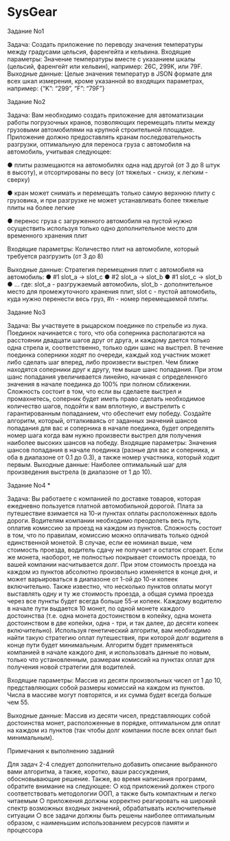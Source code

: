 # SysGear
Задание No1

Задача:
Создать приложение по переводу значения температуры между градусами цельсия,
фаренгейта и кельвина.
Входящие параметры:
Значение температуры вместе с указанием шкалы (цельсий, фаренгейт или кельвин),
например: 26С, 299K, или 79F.
Выходные данные:
Целые значения температур в JSON формате для всех шкал измерения, кроме указанной
во входящих параметрах, например: {“K”: “299”, “F”: “79F”}

Задание No2

Задача:
Вам необходимо создать приложение для автоматизации работы погрузочных кранов,
позволяющих перемещать плиты между грузовыми автомобилями на крупной
строительной площадке.
Приложение должно предоставлять кранам последовательность разгрузки, оптимальную
для переноса груза с автомобиля на автомобиль, учитывая следующее:

● плиты размещаются на автомобилях одна над другой (от 3 до 8 штук в высоту), и
отсортированы по весу (от тяжелых - снизу, к легким - сверху)

● кран может снимать и перемещать только самую верхнюю плиту с грузовика, и при
разгрузке не может устанавливать более тяжелые плиты на более легкие

● перенос груза с загруженного автомобиля на пустой нужно осуществить используя
только одно дополнительное место для временного хранения плит

Входящие параметры:
Количество плит на автомобиле, который требуется разгрузить (от 3 до 8)

Выходные данные:
Стратегия перемещения плит с автомобиля на автомобиль:
● #1 slot_a -> slot_c
● #2 slot_a -> slot_b
● #1 slot_c -> slot_b
● ...
где: slot_a - разгружаемый автомобиль, slot_b - дополнительное место для
промежуточного хранения плит, slot c - пустой автомобиль, куда нужно перенести весь
груз, #n - номер перемещаемой плиты.

Задание No3

Задача:
Вы участвуете в рыцарском поединке по стрельбе из лука. Поединок начинается с того,
что оба соперника располагаются на расстоянии двадцати шагов друг от друга, и каждому
дается только одна стрела и, соответственно, только один шанс на выстрел. В течение
поединка соперники ходят по очереди, каждый ход участник может либо сделать шаг
вперед, либо произвести выстрел. Чем ближе находятся соперники друг к другу, тем
выше шанс попадания. При этом шанс попадания увеличивается линейно, начиная с
определенного значения в начале поединка до 100% при полном сближении.
Сложность состоит в том, что если вы сделаете выстрел и промахнетесь, соперник будет
иметь право сделать необходимое количество шагов, подойти к вам вплотную, и
выстрелить с гарантированным попаданием, что обеспечит ему победу.
Создайте алгоритм, который, отталкиваясь от заданных значений шансов попадания для
вас и соперника в начале поединка, будет определять номер шага когда вам нужно
произвести выстрел для получения наиболее высоких шансов на победу.
Входящие параметры:
Значения шансов попадания в начале поединка (разные для вас и соперника, и оба в
диапазоне от 0.1 до 0.3), а также номер участника, который ходит первым.
Выходные данные:
Наиболее оптимальный шаг для произведения выстрела (в диапазоне от 1 до 10).

Задание No4 *

Задача:
Вы работаете с компанией по доставке товаров, которая ежедневно пользуется платной
автомобильной дорогой. Плата за путешествие взимается на 10-и пунктах оплаты
расположенных вдоль дороги. Водителям компании необходимо преодолеть весь путь,
оплатив комиссию за проезд на каждом из пунктов.
Сложность состоит в том, что по правилам, комиссию можно оплачивать только одной
единственной монетой. В случае, если ее номинал выше, чем стоимость проезда,
водитель сдачу не получает и остаток сгорает. Если же монета, наоборот, не полностью
покрывает стоимость проезда, то вашей компании насчитывается долг. При этом
стоимость проезда на каждом из пунктов абсолютно произвольно изменяется в конце дня,
и может варьироваться в диапазоне от 1-ой до 10-и копеек включительно. Также
известно, что несколько пунктов оплаты могут выставлять одну и ту же стоимость
проезда, а общая сумма проезда через все пункты будет всегда больше 55-и копеек.
Каждому водителю в начале пути выдается 10 монет, по одной монете каждого
достоинства (т.е. одна монета достоинством в копейку, одна монета достоинством в две
копейки, одна - три, и так далее, до десяти копеек включительно). Используя генетический
алгоритм, вам необходимо найти такую стратегию оплат путешествия, при которой долг
водителя в конце пути будет минимальным. Алгоритм будет применяться компанией в
начале каждого дня, и использовать данные по новым, только что установленным,
размерам комиссий на пунктах оплат для получения новой стратегии для водителей.

Входящие параметры:
Массив из десяти произвольных чисел от 1 до 10, представляющих собой размеры
комиссий на каждом из пунктов. Числа в массиве могут повторятся, и их сумма будет
всегда больше чем 55.

Выходные данные:
Массив из десяти чисел, представляющих собой достоинства монет, расположенные в
порядке, оптимальном для оплат на каждом из пунктов (так чтобы долг компании после
всех оплат был минимальным).

Примечания к выполнению заданий

Для задач 2-4 следует дополнительно добавить описание выбранного вами алгоритма, а
также, коротко, ваши рассуждения, обосновывающие решение.
Также, во время написания программ, обратите внимание на следующее:
○ код приложений должен строго соответствовать методологии ООП, а также быть
компактным и легко читаемым
○ приложения должны корректно реагировать на широкий спектр возможных
входных значений, обрабатывать исключительные ситуации
○ все задачи должны быть решены наиболее оптимальным образом, с наименьшим
использованием ресурсов памяти и процессора
